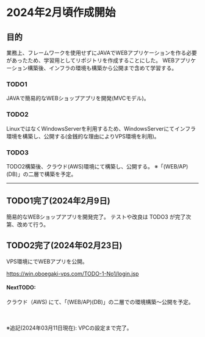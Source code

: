 # 2024年2月頃作成開始

## 目的
業務上、フレームワークを使用せずにJAVAでWEBアプリケーションを作る必要があったため、学習用としてリポジトリを作成することにした。
WEBアプリケーション構築後、インフラの環境も構築から公開まで含めて学習する。

### TODO1 
JAVAで簡易的なWEBショップアプリを開発(MVCモデル)。

### TODO2
LinuxではなくWindowsServerを利用するため、WindowsServerにてインフラ環境を構築し、公開する(金銭的な理由によりVPS環境を利用)。

### TODO3
TODO2構築後、クラウド(AWS)環境にて構築し、公開する。
※「(WEB/AP)(DB)」の二層で構築を予定。

----------------------------------------------

## TODO1完了(2024年2月9日)
簡易的なWEBショップアプリを開発完了。
テストや改良は TODO3 が完了次第、改めて行う。

## TODO2完了(2024年02月23日) 
VPS環境にでWEBアプリを公開。

https://win.oboegaki-vps.com/TODO-1-No1/login.jsp

  


#### NextTODO: 
クラウド（AWS) にて、「(WEB/AP)(DB)」の二層での環境構築～公開を予定。

　

※追記(2024年03月11日現在): VPCの設定まで完了。



 

